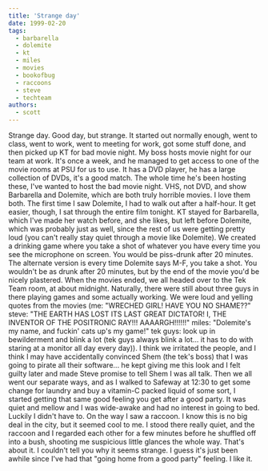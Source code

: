 ```yaml
---
title: 'Strange day'
date: 1999-02-20
tags:
  - barbarella
  - dolemite
  - kt
  - miles
  - movies
  - bookofbug
  - raccoons
  - steve
  - techteam
authors:
  - scott
---
```


Strange day. Good day, but strange. It started out normally enough, went to class, went to work, went to meeting for work, got some stuff done, and then picked up KT for bad movie night. My boss hosts movie night for our team at work. It's once a week, and he managed to get access to one of the movie rooms at PSU for us to use. It has a DVD player, he has a large collection of DVDs, it's a good match. The whole time he's been hosting these, I've wanted to host the bad movie night. VHS, not DVD, and show Barbarella and Dolemite, which are both truly horrible movies. I love them both. The first time I saw Dolemite, I had to walk out after a half-hour. It get easier, though, I sat through the entire film tonight. KT stayed for Barbarella, which I've made her watch before, and she likes, but left before Dolemite, which was probably just as well, since the rest of us were getting pretty loud (you can't really stay quiet through a movie like Dolemite). We created a drinking game where you take a shot of whatever you have every time you see the microphone on screen. You would be piss-drunk after 20 minutes. The alternate version is every time Dolemite says M-F, you take a shot. You wouldn't be as drunk after 20 minutes, but by the end of the movie you'd be nicely plastered. When the movies ended, we all headed over to the Tek Team room, at about midnight. Naturally, there were still about three guys in there playing games and some actually working. We were loud and yelling quotes from the movies (me: "WRECHED GIRL! HAVE YOU NO SHAME??" steve: "THE EARTH HAS LOST ITS LAST GREAT DICTATOR! I, THE INVENTOR OF THE POSITRONIC RAY!!! AAAARGH!!!!!!" miles: "Dolemite's my name, and fuckin' cats up's my game!" tek guys: look up in bewilderment and blink a lot (tek guys always blink a lot... it has to do with staring at a monitor all day every day)). I think we irritated the people, and I think I may have accidentally convinced Shem (the tek's boss) that I was going to pirate all their software... he kept giving me this look and I felt guilty later and made Steve promise to tell Shem I was all talk. Then we all went our separate ways, and as I walked to Safeway at 12:30 to get some change for laundry and buy a vitamin-C packed liquid of some sort, I started getting that same good feeling you get after a good party. It was quiet and mellow and I was wide-awake and had no interest in going to bed. Luckily I didn't have to. On the way I saw a raccoon. I know this is no big deal in the city, but it seemed cool to me. I stood there really quiet, and the raccoon and I regarded each other for a few minutes before he shuffled off into a bush, shooting me suspicious little glances the whole way. That's about it. I couldn't tell you why it seems strange. I guess it's just been awhile since I've had that "going home from a good party" feeling. I like it.
